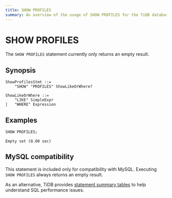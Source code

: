 ```yaml
---
title: SHOW PROFILES
summary: An overview of the usage of SHOW PROFILES for the TiDB database.
---
```


# SHOW PROFILES

The `SHOW PROFILES` statement currently only returns an empty result.

## Synopsis

```ebnf+diagram
ShowProfilesStmt ::=
    "SHOW" "PROFILES" ShowLikeOrWhere?

ShowLikeOrWhere ::=
    "LIKE" SimpleExpr
|   "WHERE" Expression
```

## Examples

```sql
SHOW PROFILES;
```

```
Empty set (0.00 sec)
```

## MySQL compatibility

This statement is included only for compatibility with MySQL. Executing `SHOW PROFILES` always returns an empty result.

<CustomContent platform="tidb">

As an alternative, TiDB provides [statement summary tables](/statement-summary-tables.md) to help understand SQL performance issues.

</CustomContent>
